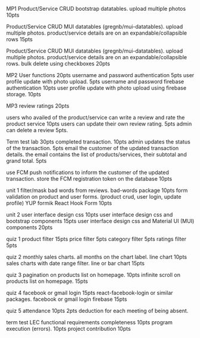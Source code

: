 MP1
Product/Service CRUD bootstrap datatables. upload multiple photos 10pts

Product/Service CRUD MUI datatables (gregnb/mui-datatables). upload multiple photos. product/service details are on an expandable/collapsible rows 15pts 

Product/Service CRUD MUI datatables (gregnb/mui-datatables). upload multiple photos. product/service details are on an expandable/collapsible rows. bulk delete using checkboxes 20pts 

MP2 User functions 20pts
username and password authentication 5pts 
user profile update with photo upload. 5pts 
username and password firebase authentication 10pts
user profile update with photo upload using firebase storage. 10pts

MP3 review ratings 20pts 

users who availed of the product/service can write a review and rate the product service 10pts
users can update their own review rating. 5pts
admin can delete a review 5pts.  

Term test lab 30pts
completed transaction. 10pts
admin updates the status of the transaction. 5pts 
email the customer of the updated transaction details. the email contains the list of products/services, their subtotal and grand total. 5pts

use FCM push notifications to inform the customer of the updated transaction. store the FCM registration token on the database 10pts
 

unit 1
filter/mask bad words from reviews. bad-words package 10pts
form validation on product and user forms. (product crud, user login, update profile) YUP formik React Hook Form 10pts

unit 2
user interface design css 10pts
user interface design css and bootstrap components 15pts
user interface design css and Material UI (MUI) components 20pts

quiz 1 product filter 15pts
price filter 5pts
category filter 5pts 
ratings filter 5pts

quiz 2
monthly sales charts. all months on the chart label. line chart 10pts 
sales charts with date range filter.  line or bar chart 15pts

quiz 3
pagination on products list on homepage. 10pts
infinite scroll on products list on homepage. 15pts

quiz 4 
facebook or gmail login 15pts react-facebook-login or similar packages.
facebook or gmail login firebase 15pts

quiz 5 attendance 10pts
2pts deduction for each meeting of being absent.

term test LEC
functional requirements completeness 10pts
program execution (errors).  10pts
project contribution 10pts